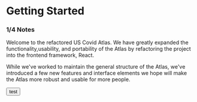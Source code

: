 # Getting Started
### 1/4 Notes

Welcome to the refactored US Covid Atlas. We have greatly expanded the functionality,usability, and portability of the Atlas by refactoring the project into the frontend framework, React.

While we've worked to maintain the general structure of the Atlas, we've introduced a few new features and interface elements we hope will make the Atlas more robust and usable for more people.

<button onClick="test('My String')">test</button>